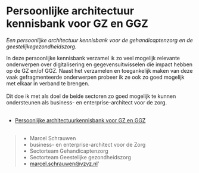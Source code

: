 # Persoonlijke architectuur kennisbank voor GZ en GGZ
*Een persoonlijke architectuur kennisbank voor de gehandicaptenzorg en de geestelijkegezondheidszorg.*

In deze persoonlijke kennisbank verzamel ik zo veel mogelijk relevante onderwerpen over digitalisering en gegevensuitwisselen die impact hebben op de GZ en/of GGZ. Naast het verzamelen en toegankelijk maken van deze vaak gefragmenteerde onderwerpen probeer ik ze ook zo goed mogelijk met elkaar in verband te brengen.</br></br>
Dit doe ik met als doel de beide sectoren zo goed mogelijk te kunnen ondersteunen als business- en enterprise-architect voor de zorg.</br></br>

- [Persoonlijke architectuurkennisbank voor GZ en GGZ](https://marcelschrauwen.github.io/akb-gz-ggz/?view=id-045b02604ef8440194bcde93d2d573d6)</br></br>

> - Marcel Schrauwen
> - business- en enterprise-architect voor de Zorg
> - Sectorteam Gehandicaptenzorg
> - Sectorteam Geestelijke gezondheidszorg
> - [marcel.schrauwen@vzvz.nl](mailto:marcel.schrauwen@vzvz.nl?subject=Kennisbank%20voor%20GZ%20en%20GGZ)'
